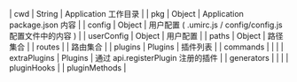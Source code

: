 | cwd | String | Application 工作目录 |
| pkg | Object | Application package.json 内容 |
| config | Object | 用户配置 ( .umirc.js / config/config.js 配置文件中的内容 ) |
| userConfig | Object | 用户配置 |
| paths | Object | 路径集合 |
| routes |  | 路由集合 |
| plugins | Plugins | 插件列表 |
| commands | | |
| extraPlugins | Plugins | 通过 api.registerPlugin 注册的插件 |
| generators | | |
| pluginHooks |
| pluginMethods |
